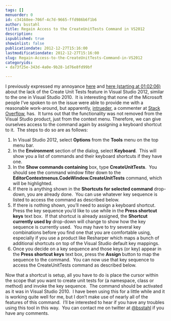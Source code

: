 ```yaml
---
tags: []
menuorder: 0
id: c34168ee-706f-4c7d-9665-ffd986b6f1b6
author: bsstahl
title: Regain Access to the CreateUnitTests Command in VS2012
description: 
ispublished: true
showinlist: false
publicationdate: 2012-12-27T15:16:00
lastmodificationdate: 2012-12-27T15:16:00
slug: Regain-Access-to-the-CreateUnitTests-Command-in-VS2012
categoryids:
- da73f25e-343d-4a0e-9b28-1d76e8fd99bf

---
```


I previously expressed my annoyance [here](http://www.cognitiveinheritance.com/post/The-Missing-e2809cCreate-Unit-Teste2809d-feature-in-Visual-Studio-2012.aspx) and [here (starting at 01:02:06)](http://channel9.msdn.com/Events/Build/2012/3-017) about the lack of the Create Unit Tests feature in Visual Studio 2012, similar to the one in Visual Studio 2010.  It is interesting that none of the Microsoft people I’ve spoken to on the issue were able to provide me with a reasonable work-around, but apparently, [intrueder](http://stackoverflow.com/users/1741116/intrueder), a commenter at [Stack Overflow](http://stackoverflow.com/questions/9547055/where-is-the-create-unit-tests-selection), has.  It turns out that the functionality was not removed from the Visual Studio product, just from the context menu. Therefore, we can give ourselves access to the command again by assigning a keyboard shortcut to it.  The steps to do so are as follows:

1. In Visual Studio 2012, select **Options** from the **Tools** menu on the top menu bar.
2. In the **Environment** section of the dialog, select **Keyboard**.  This will show you a list of commands and their keyboard shortcuts if they have one.
3. In the **Show commands containing** box, type **CreateUnitTests**.  You should see the command window filter down to the **EditorContextmenus.CodeWindow.CreateUnitTests** command, which will be highlighted.
4. If there is anything shown in the **Shortcuts for selected command** drop-down, you are already done.  You can use whatever key sequence is listed to access the command as described below.
5. If there is nothing shown, you’ll need to assign a keyboard shortcut.  Press the key sequence you’d like to use while in the **Press shortcut keys** text box.  If that shortcut is already assigned, the **Shortcut currently used by** drop-down will change to show how the key sequence is currently used.  You may have to try several key combinations before you find one that you are comfortable using, especially if you use a product like Resharper which maps a bunch of additional shortcuts on top of the Visual Studio default key mappings.
6. Once you decide on a key sequence and those keys (or key) appear in the **Press shortcut keys** text box, press the **Assign** button to map the sequence to the command.  You can now use that key sequence to access the CreateUnitTests command as described below.


Now that a shortcut is setup, all you have to do is place the cursor within the scope that you want to create unit tests for (a namespace, class or method) and invoke the key sequence.  The command should be activated as it was in Visual Studio 2010.  I have been using this for a little while and it is working quite well for me, but I don’t make use of nearly all of the features of this command.  I’ll be interested to hear if you have any troubles using this tool in this way.  You can contact me on twitter at [@bsstahl](https://twitter.com/bsstahl) if you have any comments.

